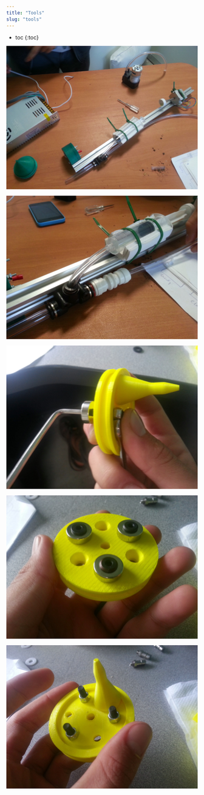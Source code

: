 ```yaml
---
title: "Tools"
slug: "tools"
---
```


* toc
{:toc}


![V5_Nutrient_Dispenser_2.jpg](_images/V5_Nutrient_Dispenser_2.jpg)



![V5_Nutrient_Dispenser_1.jpg](_images/V5_Nutrient_Dispenser_1.jpg)



![IMG_20141113_132707.jpg](_images/IMG_20141113_132707.jpg)



![IMG_20141113_132907.jpg](_images/IMG_20141113_132907.jpg)



![IMG_20141113_132911.jpg](_images/IMG_20141113_132911.jpg)

